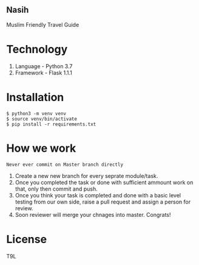 ## Nasih
Muslim Friendly Travel Guide

# Technology
1. Language - Python 3.7
2. Framework -  Flask 1.1.1


# Installation
```
$ python3 -m venv venv
$ source venv/bin/activate
$ pip install -r requirements.txt
```

# How we work 
```Never ever commit on Master branch directly```
1. Create a new new branch for every seprate module/task.
2. Once you completed the task or done with sufficient ammount work on that, only then commit and push.
3. Once you think your task is completed and done with a basic level testing from our own side, raise a pull request and assign a person for review.
4. Soon reviewer will merge your chnages into master. Congrats!


# License
T9L
